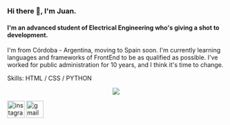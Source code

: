 ### Hi there 👋, I'm Juan.
#### I'm an advanced student of Electrical Engineering who's giving a shot to development.
I'm from Córdoba - Argentina, moving to Spain soon.
I'm currently learning languages and frameworks of FrontEnd to be as qualified as possible.
I've worked for public administration for 10 years, and I think it's time to change.


Skills: HTML / CSS / PYTHON

<p align="center">
  <a href="https://skillicons.dev">
    <img src="https://skillicons.dev/icons?i=git,kubernetes,docker,c,vim" />
  </a>
</p>


[<img src='https://cdn.jsdelivr.net/npm/simple-icons@3.0.1/icons/instagram.svg' alt='instagram' height='40'>](https://www.instagram.com/peronajuan/)  [<img src='https://cdn.jsdelivr.net/npm/simple-icons@3.0.1/icons/gmail.svg' alt='gmail' height='40'>](juanjoseperona@gmail.com)  

